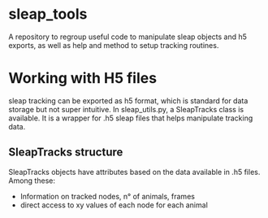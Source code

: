 # sleap_tools
A repository to regroup useful code to manipulate sleap objects and h5 exports, as well as help and method to setup tracking routines.

# Working with H5 files

sleap tracking can be exported as h5 format, which is standard for data storage but not super intuitive. In sleap_utils.py, a SleapTracks class is available. It is a wrapper for .h5 sleap files that helps manipulate tracking data.

## SleapTracks structure

SleapTracks objects have attributes based on the data available in .h5 files. Among these:

- Information on tracked nodes, n° of animals, frames
- direct access to xy values of each node for each animal

